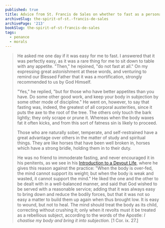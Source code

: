 ```yaml
---
published: true
title: Advice from St. Francis de Sales on whether to fast as a personal mortification
archiveSlug: the-spirit-of-st.-francis-de-sales
archivePage: '213'
bookSlug: the-spirit-of-st-francis-de-sales
tags:
  - penance
  - morals
---
```


> He asked me one day if it was easy for me to fast. I answered that it was perfectly easy, as it was a rare thing for me to sit down to table with any appetite. "Then," he rejoined, "do not fast at all." On my expressing great astonishment at these words, and venturing to remind our Blessed Father that it was a mortification, strongly recommended to us by God Himself.
>
> "Yes," he replied, "but for those who have better appetites than you have. Do some other good work, and keep your body in subjection by some other mode of discipline." He went on, however, to say that fasting was, indeed, the greatest of all corporal austerities, since it puts the axe to the root of the tree. The others only touch the bark lightly; they only scrape or prune it. Whereas when the body waxes fat it often kicks, and from this sort of fatness sin is likely to proceed.
>
> Those who are naturally sober, temperate, and self-restrained have a great advantage over others in the matter of study and spiritual things. They are like horses that have been well broken in, horses which have a strong bridle, holding them in to their duty.
>
> He was no friend to immoderate fasting, and never encouraged it in his penitents, as we see in his [Introduction to a Devout Life](/books/introduction-to-the-devout-life.html), where he gives this reason against the practice: "When the body is over-fed, the mind cannot support its weight; but when the body is weak and wasted, it cannot support the mind." He liked the one and the other to be dealt with in a well-balanced manner, and said that God wished to be served with a reasonable service; adding that it was always easy to bring down and reduce the bodily forces, but that it was not so easy a matter to build them up again when thus brought low. It is easy to wound, but not to heal. The mind should treat the body as its child, correcting without crushing it; only when it revolts must it be treated as a rebellious subject, according to the words of the Apostle: *I chastise my body and bring it into subjection.* [1 Cor. ix. 27.]

